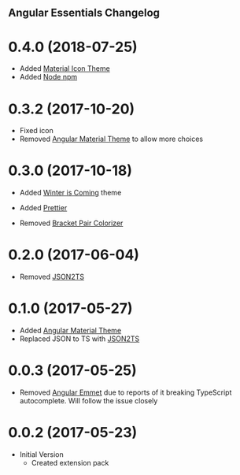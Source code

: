 ## Angular Essentials Changelog

<a name="0.4.0"></a>
# 0.4.0 (2018-07-25)

* Added [Material Icon Theme](https://marketplace.visualstudio.com/items?itemName=pkief.material-icon-theme)
* Added [Node npm](https://marketplace.visualstudio.com/items?itemName=eg2.vscode-npm-script)

<a name="0.3.2"></a>
# 0.3.2 (2017-10-20)

* Fixed icon
* Removed [Angular Material Theme](https://marketplace.visualstudio.com/items?itemName=PKief.material-icon-theme) to allow more choices

<a name="0.3.0"></a>
# 0.3.0 (2017-10-18)

* Added [Winter is Coming](https://marketplace.visualstudio.com/items?itemName=johnpapa.winteriscoming) theme
* Added [Prettier](https://marketplace.visualstudio.com/items?itemName=esbenp.prettier-vscode)

* Removed [Bracket Pair Colorizer](https://marketplace.visualstudio.com/items?itemName=CoenraadS.bracket-pair-colorizer)

<a name="0.2.0"></a>
# 0.2.0 (2017-06-04)

* Removed [JSON2TS](https://marketplace.visualstudio.com/items?itemName=GregorBiswanger.json2ts)

<a name="0.1.0"></a>
# 0.1.0 (2017-05-27)

* Added [Angular Material Theme](https://marketplace.visualstudio.com/items?itemName=PKief.material-icon-theme)
* Replaced JSON to TS with [JSON2TS](https://marketplace.visualstudio.com/items?itemName=GregorBiswanger.json2ts)

<a name="0.0.3"></a>
# 0.0.3 (2017-05-25)

* Removed [Angular Emmet](https://marketplace.visualstudio.com/items?itemName=jakethashi.vscode-angular2-emmet) due to reports of it breaking TypeScript autocomplete. Will follow the issue closely

<a name="0.0.2"></a>
# 0.0.2 (2017-05-23)

* Initial Version
  * Created extension pack



